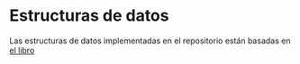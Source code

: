 # Estructuras de datos

Las estructuras de datos implementadas en el repositorio están basadas en [el libro](https://tienda.fciencias.unam.mx/es/home/437-estructuras-de-datos-con-java-moderno-9786073009157.html)

